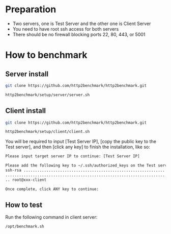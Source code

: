 # Preparation 
  - Two servers, one is Test Server and the other one is Client Server
  - You need to have root ssh access for both servers
  - There should be no firewall blocking ports 22, 80, 443, or 5001

# How to benchmark
## Server install
``` bash
git clone https://github.com/http2benchmark/http2benchmark.git
```
``` bash
http2benchmark/setup/server/server.sh
```

## Client install
``` bash
git clone https://github.com/http2benchmark/http2benchmark.git
```
``` bash
http2benchmark/setup/client/client.sh
```

You will be required to input [Test Server IP], [copy the public key to the Test server], and then [click any key] to finish the installation, like so:
``` bash
Please input target server IP to continue: [Test Server IP]
```
``` bash
Please add the following key to ~/.ssh/authorized_keys on the Test server
ssh-rsa .................................................................
.........................................................................
.. root@xxx-client
```
``` bash
Once complete, click ANY key to continue: 
```

## How to test
Run the following command in client server:
``` bash
/opt/benchmark.sh
```